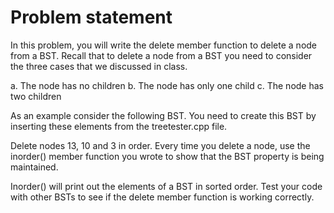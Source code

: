Problem statement
=================

In this problem, you will write the delete member function to delete a node from a BST. Recall that to delete a node from a BST you need to consider the three cases that we discussed in class.

a. The node has no children
b. The node has only one child
c. The node has two children

As an example consider the following BST. You need to create this BST by inserting these elements from the treetester.cpp file.

Delete nodes 13, 10 and 3 in order. Every time you delete a node, use the inorder() member function you wrote to show that the BST property is being maintained. 

Inorder() will print out the elements of a BST in sorted order. Test your code with other BSTs to see if the delete member function is working correctly.